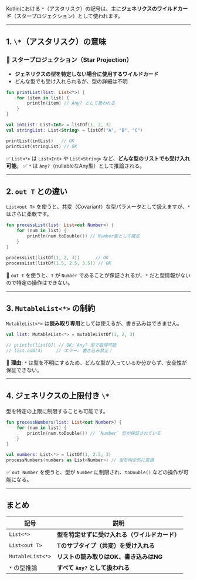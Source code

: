Kotlinにおける `*`（アスタリスク）の記号は、主に**ジェネリクスのワイルドカード**（スタープロジェクション）として使われます。

------

## **1. `\*`（アスタリスク）の意味**

### **🌟 スタープロジェクション（Star Projection）**

- **ジェネリクスの型を特定しない場合に使用するワイルドカード**
- どんな型でも受け入れられるが、型の詳細は不明

```kotlin
fun printList(list: List<*>) {
    for (item in list) {
        println(item) // Any? として扱われる
    }
}

val intList: List<Int> = listOf(1, 2, 3)
val stringList: List<String> = listOf("A", "B", "C")

printList(intList)   // OK
printList(stringList) // OK
```

✅ `List<*>` は `List<Int>` や `List<String>` など、**どんな型のリストでも受け入れ可能**。
✅ `*` は `Any?`（nullableなAny型）として推論される。

------

## **2. `out T` との違い**

`List<out T>` を使うと、共変（Covariant）な型パラメータとして扱えますが、`*` はさらに柔軟です。

```kotlin
fun processList(list: List<out Number>) {
    for (num in list) {
        println(num.toDouble()) // Number型として確定
    }
}

processList(listOf(1, 2, 3))      // OK
processList(listOf(1.5, 2.5, 3.5)) // OK
```

🚀 `out T` を使うと、`T` が `Number` であることが保証されるが、`*` だと型情報がないので特定の操作はできない。

------

## **3. `MutableList<*>` の制約**

`MutableList<*>` は**読み取り専用**としては使えるが、書き込みはできません。

```kotlin
val list: MutableList<*> = mutableListOf(1, 2, 3)

// println(list[0]) // OK: Any? 型で取得可能
// list.add(4)     // エラー: 書き込み禁止！
```

🚫 **理由:** `*` は型を不明にするため、どんな型が入っているか分からず、安全性が保証できない。

------

## **4. ジェネリクスの上限付き `\*`**

型を特定の上限に制限することも可能です。

```kotlin
fun processNumbers(list: List<out Number>) {
    for (num in list) {
        println(num.toDouble()) // `Number` 型が保証されている
    }
}

val numbers: List<*> = listOf(1, 2.5, 3)
processNumbers(numbers as List<Number>) // 型を明示的に変換
```

✅ `out Number` を使うと、型が `Number` に制限され、`toDouble()` などの操作が可能になる。

------

## **まとめ**

| 記号             | 説明                                           |
| ---------------- | ---------------------------------------------- |
| `List<*>`        | **型を特定せずに受け入れる（ワイルドカード）** |
| `List<out T>`    | **Tのサブタイプ（共変）を受け入れる**          |
| `MutableList<*>` | **リストの読み取りはOK、書き込みはNG**         |
| `*` の型推論     | **すべて `Any?` として扱われる**               |
